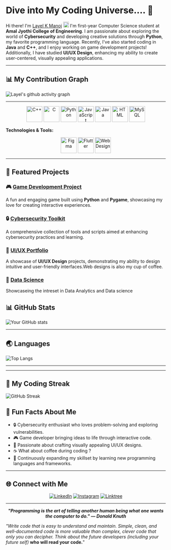   # Dive into My Coding Universe.... 🚀
 
Hi there! I'm  <a href="https://www.linkedin.com/in/layelkmanoj/">Layel K Manoj</a> <img src="https://media.giphy.com/media/hvRJCLFzcasrR4ia7z/giphy.gif" width="18px"> I'm first-year Computer Science student at <STRONG>Amal Jyothi College of Engineering</strong>. I am passionate about exploring the world of **Cybersecurity** and developing creative solutions through **Python**, my favorite programming language. Recently, I've also started coding in **Java** and **C++**, and I enjoy working on game development projects! Additionally, I have studied **UI/UX Design**, enhancing my ability to create user-centered, visually appealing applications.

---

## 📊 My Contribution Graph

![Layel's github activity graph](https://github-readme-activity-graph.vercel.app/graph?username=LAYELKMANOJ&theme=merko&height=300)

  
---
<p align="center">
  <img src="https://img.icons8.com/color/48/000000/c-plus-plus-logo.png" alt="C++" width="50" height="50">
  <img src="https://img.icons8.com/color/48/000000/c-programming.png" alt="C" width="50" height="50">
  <img src="https://img.icons8.com/color/48/000000/python.png" alt="Python" width="50" height="50">
  <img src="https://img.icons8.com/color/48/000000/javascript.png" alt="JavaScript" width="50" height="50">
  <img src="https://img.icons8.com/color/48/000000/java-coffee-cup-logo.png" alt="Java" width="50" height="50">
  <img src="https://img.icons8.com/color/48/000000/html-5--v1.png" alt="HTML" width="50" height="50">
  <img src="https://img.icons8.com/color/48/000000/mysql-logo.png" alt="MySQL" width="50" height="50">
</p>

**Technologies & Tools:**

<p align="center">
  <img src="https://img.icons8.com/color/48/000000/figma.png" alt="Figma" width="50" height="50">
  <img src="https://img.icons8.com/color/48/000000/flutter.png" alt="Flutter" width="50" height="50">
  <img src="https://img.icons8.com/color/48/000000/web-design.png" alt="Web Design" width="50" height="50">  
</p>
</div>

---

## 🎨 Featured Projects

### 🎮 [Game Development Project](https://github.com/LAYELKMANOJ)
A fun and engaging game built using **Python** and **Pygame**, showcasing my love for creating interactive experiences. 

### 🔒 [Cybersecurity Toolkit](https://github.com/LAYELKMANOJ)
A comprehensive collection of tools and scripts aimed at enhancing cybersecurity practices and learning.

### 🎨 [UI/UX Portfolio](https://github.com/LAYELKMANOJ)
A showcase of **UI/UX Design** projects, demonstrating my ability to design intuitive and user-friendly interfaces.Web designs is also my cup of coffee.

### 📁 [Data Science](https://github.com/LAYELKMANOJ/Data-Science)
 Showcaseing the intreset in Data Analytics and Data science


## 📊 GitHub Stats

![Your GitHub stats](https://github-readme-stats.vercel.app/api?username=LAYELKMANOJ&show_icons=true&theme=merko)




---

## 🌏 Languages

![Top Langs](https://github-readme-stats.vercel.app/api/top-langs/?username=LAYELKMANOJ&layout=compact&theme=merko)


---
---
## 🎯 My Coding Streak


<div align="left">
 
 ![GitHub Streak](https://streak-stats.demolab.com/?user=LAYELKMANOJ&theme=merko)
 
</div>


## 🌟 Fun Facts About Me

- 🔒 Cybersecurity enthusiast who loves problem-solving and exploring vulnerabilities.  
- 🎮 Game developer bringing ideas to life through interactive code.  
- 🎨 Passionate about crafting visually appealing UI/UX designs.  
- ☕ What about coffee during coding ?  
- 🚀 Continuously expanding my skillset by learning new programming languages and frameworks.

---




## 🌐 Connect with Me

<div align="center">

[![LinkedIn](https://img.shields.io/badge/LinkedIn-0077B5?style=for-the-badge&logo=linkedin&logoColor=white)](https://linkedin.com/in/layelkmanoj) [![Instagram](https://img.shields.io/badge/Instagram-%23E4405F?style=for-the-badge&logo=instagram&logoColor=white)](https://instagram.com/layel_k_manoj) [![Linktree](https://img.shields.io/badge/Linktree-%2300FF00?style=for-the-badge&logo=linktree&logoColor=white)](https://linktr.ee/layelkmanoj)
  

</div>


---

<div align='center'>
  
  <strong><em>"Programming is the art of telling another human being what one wants the computer to do." — Donald Knuth</em></strong>

</div>


<i>"Write code that is easy to understand and maintain. Simple, clean, and well-documented code is more valuable than complex, clever code that only you can decipher. Think about the future developers (including your future self)</i><b> who will read your code.</b>"

